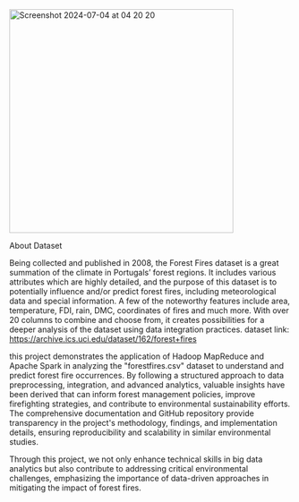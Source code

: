 
<img width="400" alt="Screenshot 2024-07-04 at 04 20 20" src="https://github.com/LvivGuyOrSmth/Data-Integration-Final-Submission/assets/174476186/2cf7908b-23fe-461f-8ffa-69bf0afa876d">

About Dataset


Being collected and published in 2008, the Forest Fires dataset is a great summation of the climate in Portugals’ forest regions. It includes various attributes which are highly detailed, and the purpose of this dataset is to potentially influence and/or predict forest fires, including meteorological data and special information. A few of the noteworthy features include area, temperature, FDI, rain, DMC, coordinates of fires and much more. With over 20 columns to combine and choose from, it creates possibilities for a deeper analysis of the dataset using data integration practices. 
dataset link: https://archive.ics.uci.edu/dataset/162/forest+fires

this project demonstrates the application of Hadoop MapReduce and Apache Spark in analyzing the "forestfires.csv" dataset to understand and predict forest fire occurrences. By following a structured approach to data preprocessing, integration, and advanced analytics, valuable insights have been derived that can inform forest management policies, improve firefighting strategies, and contribute to environmental sustainability efforts. The comprehensive documentation and GitHub repository provide transparency in the project's methodology, findings, and implementation details, ensuring reproducibility and scalability in similar environmental studies.

Through this project, we not only enhance technical skills in big data analytics but also contribute to addressing critical environmental challenges, emphasizing the importance of data-driven approaches in mitigating the impact of forest fires.
